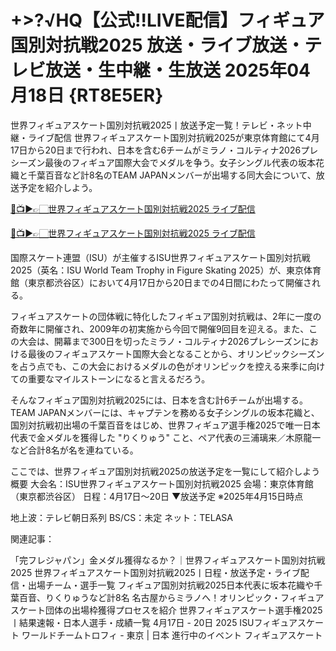 # +>?√HQ【公式!!LIVE配信】フィギュア国別対抗戦2025 放送・ライブ放送・テレビ放送・生中継・生放送 2025年04月18日 {RT8E5ER}


世界フィギュアスケート国別対抗戦2025丨放送予定一覧！テレビ・ネット中継・ライブ配信
世界フィギュアスケート国別対抗戦2025が東京体育館にて4月17日から20日まで行われ、日本を含む6チームがミラノ・コルティナ2026プレシーズン最後のフィギュア国際大会でメダルを争う。女子シングル代表の坂本花織と千葉百音など計8名のTEAM JAPANメンバーが出場する同大会について、放送予定を紹介しよう。

[🔴📺▶👉🏻世界フィギュアスケート国別対抗戦2025 ライブ配信](https://jsports-hq.com/sketing/)

[🔴📺▶👉🏻世界フィギュアスケート国別対抗戦2025 ライブ配信](https://jsports-hq.com/sketing/)

国際スケート連盟（ISU）が主催するISU世界フィギュアスケート国別対抗戦2025（英名：ISU World Team Trophy in Figure Skating 2025）が、東京体育館（東京都渋谷区）において4月17日から20日までの4日間にわたって開催される。

フィギュアスケートの団体戦に特化したフィギュア国別対抗戦は、2年に一度の奇数年に開催され、2009年の初実施から今回で開催9回目を迎える。また、この大会は、開幕まで300日を切ったミラノ・コルティナ2026プレシーズンにおける最後のフィギュアスケート国際大会となることから、オリンピックシーズンを占う点でも、この大会におけるメダルの色がオリンピックを控える来季に向けての重要なマイルストーンになると言えるだろう。

そんなフィギュア国別対抗戦2025には、日本を含む計6チームが出場する。TEAM JAPANメンバーには、キャプテンを務める女子シングルの坂本花織と、国別対抗戦初出場の千葉百音をはじめ、世界フィギュア選手権2025で唯一日本代表で金メダルを獲得した "りくりゅう" こと、ペア代表の三浦璃来／木原龍一など合計8名が名を連ねている。

ここでは、世界フィギュア国別対抗戦2025の放送予定を一覧にして紹介しよう
概要
大会名：ISU世界フィギュアスケート国別対抗戦2025
会場：東京体育館（東京都渋谷区）
日程：4月17日〜20日
▼放送予定
※2025年4月15日時点

地上波：テレビ朝日系列
BS/CS：未定
ネット：TELASA

関連記事：

「完フレジャパン」金メダル獲得なるか？｜世界フィギュアスケート国別対抗戦2025
世界フィギュアスケート国別対抗戦2025丨日程・放送予定・ライブ配信・出場チーム・選手一覧
フィギュア国別対抗戦2025日本代表に坂本花織や千葉百音、りくりゅうなど計8名
名古屋からミラノへ！オリンピック・フィギュアスケート団体の出場枠獲得プロセスを紹介
世界フィギュアスケート選手権2025丨結果速報・日本人選手・成績一覧
4月17日 - 20日
2025 ISUフィギュアスケート ワールドチームトロフィ - 東京 | 日本
進行中のイベント
フィギュアスケート
